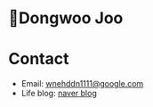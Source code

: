 # Dongwoo Joo
# Contact
- Email: [wnehddn1111@google.com](mailto:wnehddn1111@google.com)
- Life blog: [naver blog](https://blog.naver.com/wnehddn111)
